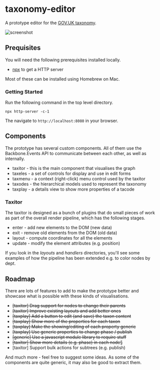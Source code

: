 # taxonomy-editor

A prototype editor for the [GOV.UK taxonomy](https://insidegovuk.blog.gov.uk/2015/11/02/developing-a-subject-based-taxonomy-for-gov-uk/).

![screenshot](https://raw.githubusercontent.com/benthorner/taxonomy-editor/master/screenshot.png)

## Prequisites

You will need the following prerequisites installed locally.

  * [npx](https://www.npmjs.com/package/npx) to get a HTTP server

Most of these can be installed using Homebrew on Mac.

### Getting Started

Run the following command in the top level directory.

```
npx http-server -c-1
```

The navigate to `http://localhost:8080` in your browser.

## Components

The prototype has several custom components. All of them use the Backbone.Events API to communicate between each other, as well as internally.

  * taxitor - this is the main component that visualises the graph
  * taxeles - a set of controls for display and use in edit forms
  * taxmenu - a context (right-click) menu control used by the taxitor
  * taxodes - the hierarchical models used to represent the taxonomy
  * taxplay - a details view to show more properties of a tacode

### Taxitor

The taxitor is designed as a bunch of plugins that do small pieces of work as part of the overall render pipeline, which has the following stages.

  * enter - add new elements to the DOM (new data)
  * exit - remove old elements from the DOM (old data)
  * layout - compute coordinates for all the elements
  * update - modify the element attributes (e.g. position)

If you look in the *layouts* and *handlers* directories, you'll see some examples of how the pipeline has been extended e.g. to color nodes by dept.

## Roadmap

There are lots of features to add to make the prototype better and showcase what is possible with these kinds of visualisations.

  * ~~[taxitor] Drag support for nodes to change their parents~~
  * ~~[taxitor] Improve existing layouts and add better ones~~
  * ~~[taxplay] Add a button to edit (and save) the taxon content~~
  * ~~[taxplay] Show more of the properties for each taxon~~
  * ~~[taxplay] Make the showing/editing of each property generic~~
  * ~~[taxplay] Use generic properties to change phase / publish~~
  * ~~[generic] Use a javascript module library to require stuff~~
  * ~~[taxitor] Show more details (e.g. phase) in each node~~§
  * [taxitor] Support bulk actions for subtrees (e.g. publish)

And much more - feel free to suggest some ideas. As some of the components are quite generic, it may also be good to extract them.
